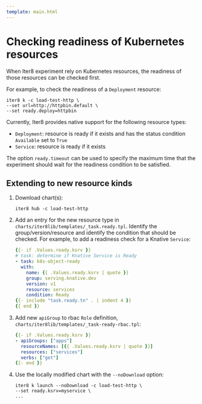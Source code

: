 ```yaml
---
template: main.html
---
```


# Checking readiness of Kubernetes resources

When Iter8 experiment rely on Kubernetes resources, the readiness of those resources can be checked first.  

For example, to check the readiness of a `Deployment` resource:

```shell
iter8 k -c load-test-http \
--set url=http://httpbin.default \
--set ready.deploy=httpbin
```

Currently, Iter8 provides native support for the following resource types:

- `Deployment`: resource is ready if it exists and has the status condition `Available` set to `True`
- `Service`: resource is ready if it exists

The option `ready.timeout` can be used to specify the maximum time that the experiment should wait for the readiness condition to be satisfied.

## Extending to new resource kinds

1. Download chart(s):

    ```shell
    iter8 hub -c load-test-http
    ```

2. Add an entry for the new resource type in `charts/iter8lib/templates/_task.ready.tpl`.
Identify the group/version/resource and identify the condition that should be checked. For example, to add a readiness check for a Knative `Service`:

    ```yaml
    {{- if .Values.ready.ksrv }}
    # task: determine if Knative Service is Ready
    - task: k8s-object-ready
      with:
        name: {{ .Values.ready.ksrv | quote }}
        group: serving.knative.dev
        version: v1
        resource: services
        condition: Ready
    {{- include "task.ready.tn" . | indent 4 }}
    {{ end }}
    ```
    <!-- https://github.com/knative/specs/blob/main/specs/serving/knative-api-specification-1.0.md#service-1 -->

3. Add new `apiGroup` to rbac `Role` definition, `charts/iter8lib/templates/_task-ready-rbac.tpl`:

    ```yaml
    {{- if .Values.ready.ksrv }}
    - apiGroups: ["apps"]
      resourceNames: [{{ .Values.ready.ksrv | quote }}]
      resources: ["services"]
      verbs: ["get"]
    {{- end }}
    ```

4. Use the locally modified chart with the `--noDownload` option:

    ```shell
    iter8 k launch --noDownload -c load-test-http \
    --set ready.ksrv=myservice \
    ...
    ```
